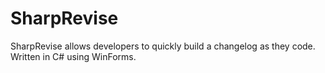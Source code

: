 # SharpRevise
SharpRevise allows developers to quickly build a changelog as they code. Written in C# using WinForms.
